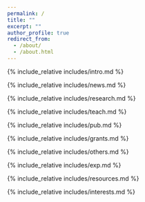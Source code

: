 ```yaml
---
permalink: /
title: ""
excerpt: ""
author_profile: true
redirect_from: 
  - /about/
  - /about.html
---
```


<span class='anchor' id='about-me'></span>
{% include_relative includes/intro.md %}

{% include_relative includes/news.md %}

{% include_relative includes/research.md %}

{% include_relative includes/teach.md %}

{% include_relative includes/pub.md %}

{% include_relative includes/grants.md %}

{% include_relative includes/others.md %}

{% include_relative includes/exp.md %}

{% include_relative includes/resources.md %}

{% include_relative includes/interests.md %}
